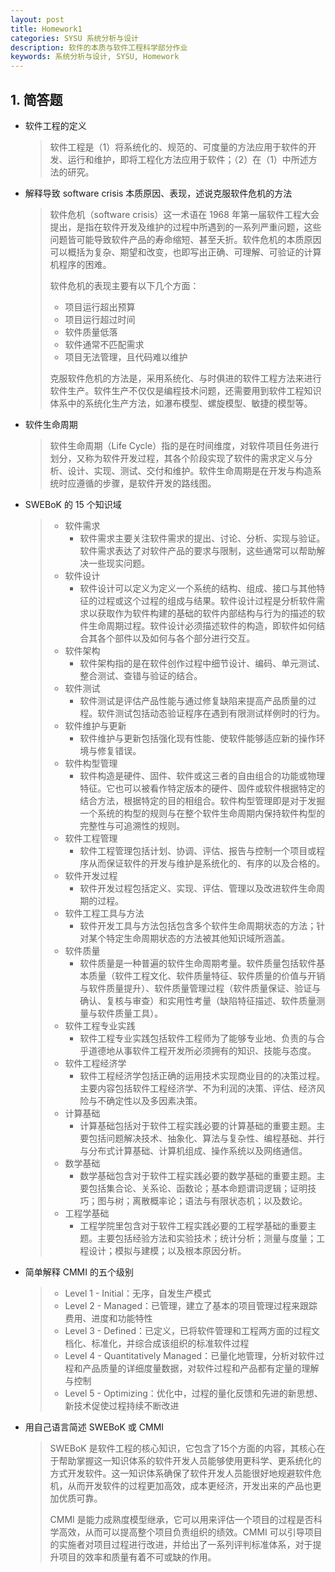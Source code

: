 ```yaml
---
layout: post
title: Homework1
categories: SYSU 系统分析与设计
description: 软件的本质与软件工程科学部分作业
keywords: 系统分析与设计, SYSU, Homework
---
```


## 1. 简答题

* 软件工程的定义

  > 软件工程是（1）将系统化的、规范的、可度量的方法应用于软件的开发、运行和维护，即将工程化方法应用于软件；（2）在（1）中所述方法的研究。

* 解释导致 software crisis 本质原因、表现，述说克服软件危机的方法

  > 软件危机（software crisis）这一术语在 1968 年第一届软件工程大会提出，是指在软件开发及维护的过程中所遇到的一系列严重问题，这些问题皆可能导致软件产品的寿命缩短、甚至夭折。软件危机的本质原因可以概括为复杂、期望和改变，也即写出正确、可理解、可验证的计算机程序的困难。
  >
  > 软件危机的表现主要有以下几个方面：
  >
  > * 项目运行超出预算
  > * 项目运行超过时间
  > * 软件质量低落
  > * 软件通常不匹配需求
  > * 项目无法管理，且代码难以维护
  >
  > 克服软件危机的方法是，采用系统化、与时俱进的软件工程方法来进行软件生产。软件生产不仅仅是编程技术问题，还需要用到软件工程知识体系中的系统化生产方法，如瀑布模型、螺旋模型、敏捷的模型等。

* 软件生命周期

  > 软件生命周期（Life Cycle）指的是在时间维度，对软件项目任务进行划分，又称为软件开发过程，其各个阶段实现了软件的需求定义与分析、设计、实现、测试、交付和维护。软件生命周期是在开发与构造系统时应遵循的步骤，是软件开发的路线图。

* SWEBoK 的 15 个知识域

  > * 软件需求
  >   * 软件需求主要关注软件需求的提出、讨论、分析、实现与验证。软件需求表达了对软件产品的要求与限制，这些通常可以帮助解决一些现实问题。
  > * 软件设计
  >   * 软件设计可以定义为定义一个系统的结构、组成、接口与其他特征的过程或这个过程的组成与结果。软件设计过程是分析软件需求以获取作为软件构建的基础的软件内部结构与行为的描述的软件生命周期过程。软件设计必须描述软件的构造，即软件如何结合其各个部件以及如何与各个部分进行交互。
  > * 软件架构
  >   * 软件架构指的是在软件创作过程中细节设计、编码、单元测试、整合测试、查错与验证的结合。
  > * 软件测试
  >   * 软件测试是评估产品性能与通过修复缺陷来提高产品质量的过程。软件测试包括动态验证程序在遇到有限测试样例时的行为。
  > * 软件维护与更新
  >   * 软件维护与更新包括强化现有性能、使软件能够适应新的操作环境与修复错误。
  > * 软件构型管理
  >   * 软件构造是硬件、固件、软件或这三者的自由组合的功能或物理特征。它也可以被看作特定版本的硬件、固件或软件根据特定的结合方法，根据特定的目的相组合。软件构型管理即是对于发掘一个系统的构型的规则与在整个软件生命周期内保持软件构型的完整性与可追溯性的规则。
  > * 软件工程管理
  >   * 软件工程管理包括计划、协调、评估、报告与控制一个项目或程序从而保证软件的开发与维护是系统化的、有序的以及合格的。
  > * 软件开发过程
  >   * 软件开发过程包括定义、实现、评估、管理以及改进软件生命周期的过程。
  > * 软件工程工具与方法
  >   * 软件开发工具与方法包括包含多个软件生命周期状态的方法；针对某个特定生命周期状态的方法被其他知识域所涵盖。
  > * 软件质量
  >   * 软件质量是一种普遍的软件生命周期考量。软件质量包括软件基本质量（软件工程文化、软件质量特征、软件质量的价值与开销与软件质量提升）、软件质量管理过程（软件质量保证、验证与确认、复核与审查）和实用性考量（缺陷特征描述、软件质量测量与软件质量工具）。
  > * 软件工程专业实践
  >   * 软件工程专业实践包括软件工程师为了能够专业地、负责的与合乎道德地从事软件工程开发所必须拥有的知识、技能与态度。
  > * 软件工程经济学
  >   * 软件工程经济学包括正确的运用技术实现商业目的的决策过程。主要内容包括软件工程经济学、不为利润的决策、评估、经济风险与不确定性以及多因素决策。
  > * 计算基础
  >   * 计算基础包括对于软件工程实践必要的计算基础的重要主题。主要包括问题解决技术、抽象化、算法与复杂性、编程基础、并行与分布式计算基础、计算机组成、操作系统以及网络通信。
  > * 数学基础
  >   * 数学基础包含对于软件工程实践必要的数学基础的重要主题。主要包括集合论、关系论、函数论；基本命题谓词逻辑；证明技巧；图与树；离散概率论；语法与有限状态机；以及数论。
  > * 工程学基础
  >   * 工程学院里包含对于软件工程实践必要的工程学基础的重要主题。主要包括经验方法和实验技术；统计分析；测量与度量；工程设计；模拟与建模；以及根本原因分析。

* 简单解释 CMMI 的五个级别

  > * Level 1 - Initial：无序，自发生产模式
  > * Level 2 - Managed：已管理，建立了基本的项目管理过程来跟踪费用、进度和功能特性
  > * Level 3 - Defined：已定义，已将软件管理和工程两方面的过程文档化、标准化，并综合成该组织的标准软件过程
  > * Level 4 - Quantitatively Managed：已量化地管理，分析对软件过程和产品质量的详细度量数据，对软件过程和产品都有定量的理解与控制
  > * Level 5 - Optimizing：优化中，过程的量化反馈和先进的新思想、新技术促使过程持续不断改进

* 用自己语言简述 SWEBoK 或 CMMI

  > SWEBoK 是软件工程的核心知识，它包含了15个方面的内容，其核心在于帮助掌握这一知识体系的软件开发人员能够使用更科学、更系统化的方式开发软件。这一知识体系确保了软件开发人员能很好地规避软件危机，从而开发软件的过程更加高效，成本更经济，开发出来的产品也更加优质可靠。
  >
  > CMMI 是能力成熟度模型继承，它可以用来评估一个项目的过程是否科学高效，从而可以提高整个项目负责组织的绩效。CMMI 可以引导项目的实施者对项目过程进行改进，并给出了一系列评判标准体系，对于提升项目的效率和质量有着不可或缺的作用。

